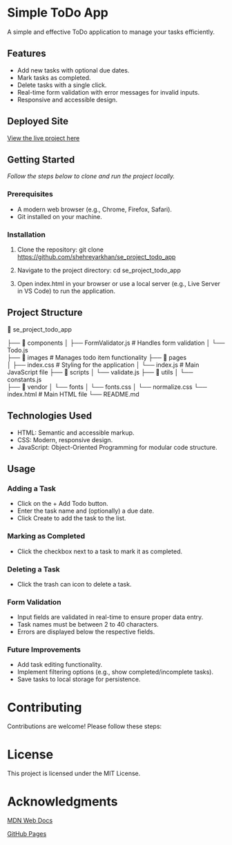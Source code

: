 # **Simple ToDo App**
A simple and effective ToDo application to manage your tasks efficiently.

## Features
- Add new tasks with optional due dates.
- Mark tasks as completed.
- Delete tasks with a single click.
- Real-time form validation with error messages for invalid inputs.
- Responsive and accessible design.

## Deployed Site
 [View the live project here](https://github.com/)

## Getting Started
*Follow the steps below to clone and run the project locally.*

### Prerequisites
- A modern web browser (e.g., Chrome, Firefox, Safari).
- Git installed on your machine.

### Installation

1. Clone the repository:
git clone https://github.com/shehreyarkhan/se_project_todo_app

2. Navigate to the project directory:
cd se_project_todo_app

3. Open index.html in your browser or use a local server (e.g., Live Server in VS Code) to run the application.

## Project Structure

📂 se_project_todo_app

├── 📂 components
│   ├── FormValidator.js       # Handles form validation
│   └── Todo.js  
├── 📂 images                  # Manages todo item functionality
├── 📂 pages            
│   ├── index.css              # Styling for the application
│   └── index.js               # Main JavaScript file
├── 📂 scripts 
│   └── validate.js 
├── 📂 utils
│   └── constants.js   
├── 📂 vendor 
│   └── fonts
│   └── fonts.css
│   └── normalize.css 
└── index.html                  # Main HTML file
└── README.md                  


## Technologies Used

 - HTML: Semantic and accessible markup.
 - CSS: Modern, responsive design.
 - JavaScript: Object-Oriented Programming for modular code structure.

## Usage
 ### Adding a Task
 - Click on the + Add Todo button.
 - Enter the task name and (optionally) a due date.
 - Click Create to add the task to the list.
### Marking as Completed
 - Click the checkbox next to a task to mark it as completed.
### Deleting a Task
 - Click the trash can icon to delete a task.

### Form Validation
 - Input fields are validated in real-time to ensure proper data entry.
 - Task names must be between 2 to 40 characters.
 - Errors are displayed below the respective fields.

### Future Improvements
 - Add task editing functionality.
 - Implement filtering options (e.g., show completed/incomplete tasks).
 - Save tasks to local storage for persistence.

# **Contributing**
Contributions are welcome! Please follow these steps:

# **License**
This project is licensed under the MIT License.

# Acknowledgments
[MDN Web Docs](https://developer.mozilla.org/en-US/) 

[GitHub Pages](https://github.com/shehreyarkhan/se_project_todo_app)